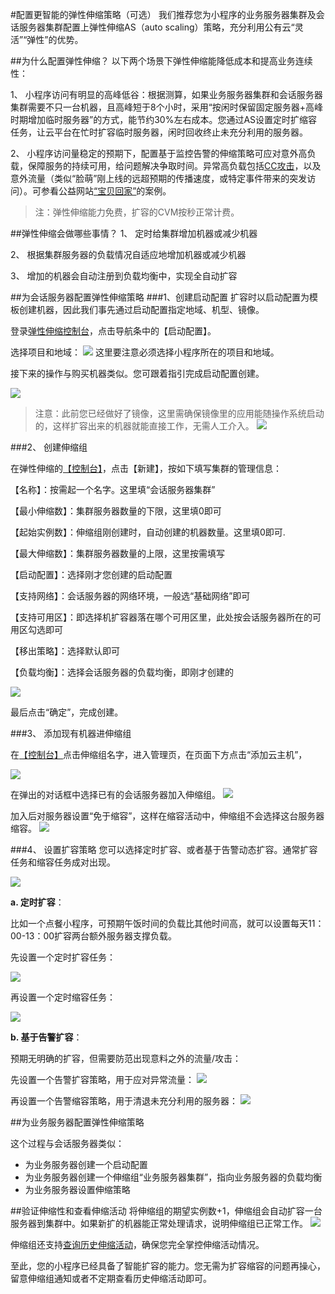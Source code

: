 #配置更智能的弹性伸缩策略（可选）
我们推荐您为小程序的业务服务器集群及会话服务器集群配置上弹性伸缩AS（auto scaling）策略，充分利用公有云“灵活”“弹性”的优势。

##为什么配置弹性伸缩？
以下两个场景下弹性伸缩能降低成本和提高业务连续性：

1、 小程序访问有明显的高峰低谷：根据测算，如果业务服务器集群和会话服务器集群需要不只一台机器，且高峰短于8个小时，采用“按闲时保留固定服务器+高峰时期增加临时服务器”的方式，能节约30%左右成本。您通过AS设置定时扩缩容任务，让云平台在忙时扩容临时服务器，闲时回收终止未充分利用的服务器。

2、 小程序访问量稳定的预期下，配置基于监控告警的伸缩策略可应对意外高负载，保障服务的持续可用，给问题解决争取时间。异常高负载包括[CC攻击](http://baike.baidu.com/link?url=aSNcL5Q_xzDxPvFYRU3qbS11NIQXD5vwvI5yxtJTVlL0xhjAaLntwmDHVW8buUlH4bbNJqMzCPp8b1N2LX-OnwAUR3MnE9GhH-F7fomUac3)，以及意外流量（类似“脸萌”刚上线的远超预期的传播速度，或特定事件带来的突发访问）。可参看公益网站[“宝贝回家”](http://tce.fsphere.cn/community/article/651089001483090830)的案例。

>注：弹性伸缩能力免费，扩容的CVM按秒正常计费。

##弹性伸缩会做哪些事情？
1、 定时给集群增加机器或减少机器

2、 根据集群服务器的负载情况自适应地增加机器或减少机器

3、 增加的机器会自动注册到负载均衡中，实现全自动扩容


##为会话服务器配置弹性伸缩策略
###1、创建启动配置
扩容时以启动配置为模板创建机器，因此我们事先通过启动配置指定地域、机型、镜像。


登录[弹性伸缩控制台](http://console.tce.fsphere.cn/autoscaling/config)，点击导航条中的【启动配置】。

选择项目和地域：
![](http://imgcache.tce.fsphere.cn/image/mc.qcloudimg.com/static/img/653ebf516d940a90fd79728e5d319cdc/image.png)
这里要注意必须选择小程序所在的项目和地域。

接下来的操作与购买机器类似。您可跟着指引完成启动配置创建。

![](http://imgcache.tce.fsphere.cn/image/mc.qcloudimg.com/static/img/4cecf25e8ad9caa67271159c67d0b770/image.png)


>注意：此前您已经做好了镜像，这里需确保镜像里的应用能随操作系统启动的，这样扩容出来的机器就能直接工作，无需人工介入。
![](http://imgcache.tce.fsphere.cn/image/camo.githubusercontent.com/c58d92b133f44b3d70a0936cf4d6f087e7e0d3ee/68747470733a2f2f6d632e71636c6f7564696d672e636f6d2f7374617469632f696d672f33663363343433316137353637656261323565383633356537383865353962612f392e706e67)



###2、 创建伸缩组

在弹性伸缩的[【控制台】](http://console.tce.fsphere.cn/autoscaling)，点击【新建】，按如下填写集群的管理信息：

【名称】：按需起一个名字。这里填“会话服务器集群”

【最小伸缩数】：集群服务器数量的下限，这里填0即可

【起始实例数】：伸缩组刚创建时，自动创建的机器数量。这里填0即可.

【最大伸缩数】：集群服务器数量的上限，这里按需填写

【启动配置】：选择刚才您创建的启动配置

【支持网络】：会话服务器的网络环境，一般选“基础网络”即可

【支持可用区】：即选择机扩容器落在哪个可用区里，此处按会话服务器所在的可用区勾选即可

【移出策略】：选择默认即可

【负载均衡】：选择会话服务器的负载均衡，即刚才创建的

![](http://imgcache.tce.fsphere.cn/image/mc.qcloudimg.com/static/img/f665314e51db863d3f57cd75534f69f6/932.jpg)

最后点击“确定”，完成创建。

###3、 添加现有机器进伸缩组

在[【控制台】](http://console.tce.fsphere.cn/autoscaling)点击伸缩组名字，进入管理页，在页面下方点击“添加云主机”，

![](http://imgcache.tce.fsphere.cn/image/mc.qcloudimg.com/static/img/8ed547b6d545cff5b6e22cd71a75402c/08.jpg)

在弹出的对话框中选择已有的会话服务器加入伸缩组。
![](http://imgcache.tce.fsphere.cn/image/mc.qcloudimg.com/static/img/5c91d826a3aab5bbb478a1c0524302e8/08113043.jpg)

加入后对服务器设置“免于缩容”，这样在缩容活动中，伸缩组不会选择这台服务器缩容。
![](http://imgcache.tce.fsphere.cn/image/mc.qcloudimg.com/static/img/62319473a1a05e98d51c64c22ca24424/0308113553.jpg)

###4、 设置扩容策略
您可以选择定时扩容、或者基于告警动态扩容。通常扩容任务和缩容任务成对出现。

![](http://imgcache.tce.fsphere.cn/image/mc.qcloudimg.com/static/img/41763806c8d05ae89128b5a87e772974/08121006.jpg)

**a. 定时扩容**：

比如一个点餐小程序，可预期午饭时间的负载比其他时间高，就可以设置每天11：00-13：00扩容两台额外服务器支撑负载。


先设置一个定时扩容任务：

![](http://imgcache.tce.fsphere.cn/image/mc.qcloudimg.com/static/img/d276c8d6924b4126a1532ddcefae8f0c/0170308120453.jpg)

再设置一个定时缩容任务：

![](http://imgcache.tce.fsphere.cn/image/mc.qcloudimg.com/static/img/ae7b0f21529d9f483a455e6148594926/20170308120822.jpg)

**b. 基于告警扩容**：

预期无明确的扩容，但需要防范出现意料之外的流量/攻击：

先设置一个告警扩容策略，用于应对异常流量：
![](http://imgcache.tce.fsphere.cn/image/mc.qcloudimg.com/static/img/d23dde14b8e12241d3315286682c2d8d/455.jpg)

再设置一个告警缩容策略，用于清退未充分利用的服务器：
![](http://imgcache.tce.fsphere.cn/image/mc.qcloudimg.com/static/img/92b7fccdfb2b863e4798574e0cb06bde/22630.jpg)


##为业务服务器配置弹性伸缩策略

这个过程与会话服务器类似：

- 为业务服务器创建一个启动配置
- 为业务服务器创建一个伸缩组“业务服务器集群”，指向业务服务器的负载均衡
- 为业务服务器设置伸缩策略

##验证伸缩性和查看伸缩活动
将伸缩组的期望实例数+1，伸缩组会自动扩容一台服务器到集群中。如果新扩的机器能正常处理请求，说明伸缩组已正常工作。
![](http://imgcache.tce.fsphere.cn/image/mc.qcloudimg.com/static/img/665e029c6abfa6a7ef3f9063c88df486/05.jpg)

伸缩组还支持[查询历史伸缩活动](http://tce.fsphere.cn/document/product/377/3804)，确保您完全掌控伸缩活动情况。

至此，您的小程序已经具备了智能扩容的能力。您无需为扩容缩容的问题再操心，留意伸缩组通知或者不定期查看历史伸缩活动即可。